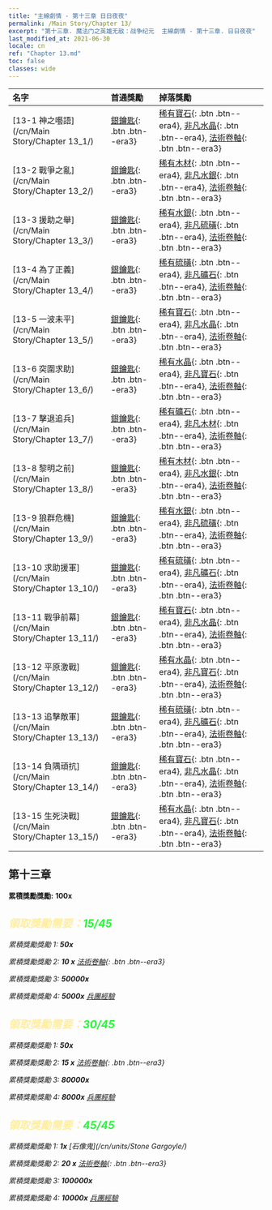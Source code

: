 ```yaml
---
title: "主線劇情 - 第十三章 日日夜夜"
permalink: /Main Story/Chapter 13/
excerpt: "第十三章. 魔法门之英雄无敌：战争纪元  主線劇情 - 第十三章. 日日夜夜"
last_modified_at: 2021-06-30
locale: cn
ref: "Chapter 13.md"
toc: false
classes: wide
---
```


  | 名字 |  首通獎勵 | 掉落獎勵 |
  |:------------|:------------|:------------| 
  | [13-1 神之囈語](/cn/Main Story/Chapter 13_1/) | [銀鑰匙](/cn/Items/con_693/){: .btn .btn--era3} | [稀有寶石](/cn/Items/mat_44/){: .btn .btn--era4}, [非凡水晶](/cn/Items/mat_38/){: .btn .btn--era4}, [法術卷軸](/cn/Items/con_694/){: .btn .btn--era3} |
  | [13-2 戰爭之亂](/cn/Main Story/Chapter 13_2/) | [銀鑰匙](/cn/Items/con_693/){: .btn .btn--era3} | [稀有木材](/cn/Items/mat_41/){: .btn .btn--era4}, [非凡水銀](/cn/Items/mat_35/){: .btn .btn--era4}, [法術卷軸](/cn/Items/con_694/){: .btn .btn--era3} |
  | [13-3 援助之舉](/cn/Main Story/Chapter 13_3/) | [銀鑰匙](/cn/Items/con_693/){: .btn .btn--era3} | [稀有水銀](/cn/Items/mat_42/){: .btn .btn--era4}, [非凡硫磺](/cn/Items/mat_36/){: .btn .btn--era4}, [法術卷軸](/cn/Items/con_694/){: .btn .btn--era3} |
  | [13-4 為了正義](/cn/Main Story/Chapter 13_4/) | [銀鑰匙](/cn/Items/con_693/){: .btn .btn--era3} | [稀有硫磺](/cn/Items/mat_43/){: .btn .btn--era4}, [非凡礦石](/cn/Items/mat_33/){: .btn .btn--era4}, [法術卷軸](/cn/Items/con_694/){: .btn .btn--era3} |
  | [13-5 一波未平](/cn/Main Story/Chapter 13_5/) | [銀鑰匙](/cn/Items/con_693/){: .btn .btn--era3} | [稀有寶石](/cn/Items/mat_44/){: .btn .btn--era4}, [非凡水晶](/cn/Items/mat_38/){: .btn .btn--era4}, [法術卷軸](/cn/Items/con_694/){: .btn .btn--era3} |
  | [13-6 突圍求助](/cn/Main Story/Chapter 13_6/) | [銀鑰匙](/cn/Items/con_693/){: .btn .btn--era3} | [稀有水晶](/cn/Items/mat_45/){: .btn .btn--era4}, [非凡寶石](/cn/Items/mat_37/){: .btn .btn--era4}, [法術卷軸](/cn/Items/con_694/){: .btn .btn--era3} |
  | [13-7 擊退追兵](/cn/Main Story/Chapter 13_7/) | [銀鑰匙](/cn/Items/con_693/){: .btn .btn--era3} | [稀有礦石](/cn/Items/mat_40/){: .btn .btn--era4}, [非凡木材](/cn/Items/mat_34/){: .btn .btn--era4}, [法術卷軸](/cn/Items/con_694/){: .btn .btn--era3} |
  | [13-8 黎明之前](/cn/Main Story/Chapter 13_8/) | [銀鑰匙](/cn/Items/con_693/){: .btn .btn--era3} | [稀有木材](/cn/Items/mat_41/){: .btn .btn--era4}, [非凡水銀](/cn/Items/mat_35/){: .btn .btn--era4}, [法術卷軸](/cn/Items/con_694/){: .btn .btn--era3} |
  | [13-9 狼群危機](/cn/Main Story/Chapter 13_9/) | [銀鑰匙](/cn/Items/con_693/){: .btn .btn--era3} | [稀有水銀](/cn/Items/mat_42/){: .btn .btn--era4}, [非凡硫磺](/cn/Items/mat_36/){: .btn .btn--era4}, [法術卷軸](/cn/Items/con_694/){: .btn .btn--era3} |
  | [13-10 求助援軍](/cn/Main Story/Chapter 13_10/) | [銀鑰匙](/cn/Items/con_693/){: .btn .btn--era3} | [稀有硫磺](/cn/Items/mat_43/){: .btn .btn--era4}, [非凡礦石](/cn/Items/mat_33/){: .btn .btn--era4}, [法術卷軸](/cn/Items/con_694/){: .btn .btn--era3} |
  | [13-11 戰爭前幕](/cn/Main Story/Chapter 13_11/) | [銀鑰匙](/cn/Items/con_693/){: .btn .btn--era3} | [稀有寶石](/cn/Items/mat_44/){: .btn .btn--era4}, [非凡水晶](/cn/Items/mat_38/){: .btn .btn--era4}, [法術卷軸](/cn/Items/con_694/){: .btn .btn--era3} |
  | [13-12 平原激戰](/cn/Main Story/Chapter 13_12/) | [銀鑰匙](/cn/Items/con_693/){: .btn .btn--era3} | [稀有水晶](/cn/Items/mat_45/){: .btn .btn--era4}, [非凡寶石](/cn/Items/mat_37/){: .btn .btn--era4}, [法術卷軸](/cn/Items/con_694/){: .btn .btn--era3} |
  | [13-13 追擊敵軍](/cn/Main Story/Chapter 13_13/) | [銀鑰匙](/cn/Items/con_693/){: .btn .btn--era3} | [稀有硫磺](/cn/Items/mat_43/){: .btn .btn--era4}, [非凡礦石](/cn/Items/mat_33/){: .btn .btn--era4}, [法術卷軸](/cn/Items/con_694/){: .btn .btn--era3} |
  | [13-14 負隅頑抗](/cn/Main Story/Chapter 13_14/) | [銀鑰匙](/cn/Items/con_693/){: .btn .btn--era3} | [稀有寶石](/cn/Items/mat_44/){: .btn .btn--era4}, [非凡水晶](/cn/Items/mat_38/){: .btn .btn--era4}, [法術卷軸](/cn/Items/con_694/){: .btn .btn--era3} |
  | [13-15 生死決戰](/cn/Main Story/Chapter 13_15/) | [銀鑰匙](/cn/Items/con_693/){: .btn .btn--era3} | [稀有水晶](/cn/Items/mat_45/){: .btn .btn--era4}, [非凡寶石](/cn/Items/mat_37/){: .btn .btn--era4}, [法術卷軸](/cn/Items/con_694/){: .btn .btn--era3} |


##  第十三章

 **累積獎勵獎勵:**  **100x** <i class="fas fa-gem"/>



## <span style="color: #ffeea0">   領取獎勵需要：</span><span style="color: #27f73a">15/45</span>

 累積獎勵獎勵 1:  **50x** <i class="fas fa-gem"/>

 累積獎勵獎勵 2: **10 x** [法術卷軸](/cn/Items/con_694/){: .btn .btn--era3}

 累積獎勵獎勵 3:  **50000x** <i class="fas fa-coins"/>

 累積獎勵獎勵 4:  **5000x** [兵團經驗](/cn/Items/con_902/)



## <span style="color: #ffeea0">   領取獎勵需要：</span><span style="color: #27f73a">30/45</span>

 累積獎勵獎勵 1:  **50x** <i class="fas fa-gem"/>

 累積獎勵獎勵 2: **15 x** [法術卷軸](/cn/Items/con_694/){: .btn .btn--era3}

 累積獎勵獎勵 3:  **80000x** <i class="fas fa-coins"/>

 累積獎勵獎勵 4:  **8000x** [兵團經驗](/cn/Items/con_902/)



## <span style="color: #ffeea0">   領取獎勵需要：</span><span style="color: #27f73a">45/45</span>

 累積獎勵獎勵 1:  **1x** [石像鬼](/cn/units/Stone Gargoyle/)

 累積獎勵獎勵 2: **20 x** [法術卷軸](/cn/Items/con_694/){: .btn .btn--era3}

 累積獎勵獎勵 3:  **100000x** <i class="fas fa-coins"/>

 累積獎勵獎勵 4:  **10000x** [兵團經驗](/cn/Items/con_902/)

